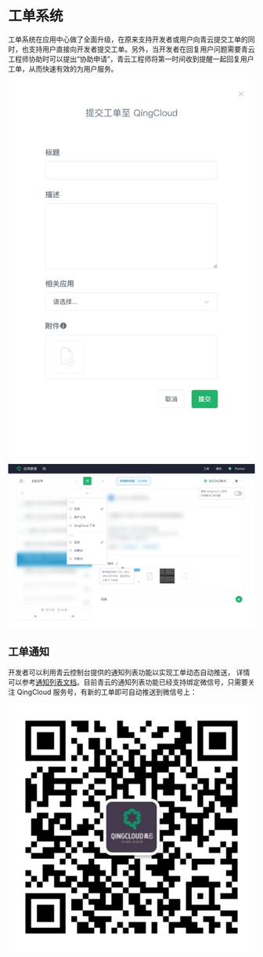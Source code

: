 # 工单系统

工单系统在应用中心做了全面升级，在原来支持开发者或用户向青云提交工单的同时，也支持用户直接向开发者提交工单。另外，当开发者在回复用户问题需要青云工程师协助时可以提出“协助申请”，青云工程师将第一时间收到提醒一起回复用户工单，从而快速有效的为用户服务。

![提交工单给青云管理员](../../images/open_ticket.png)

![查看用户工单](../../images/tickets.png)

## 工单通知

开发者可以利用青云控制台提供的通知列表功能以实现工单动态自动推送， 详情可以参考[通知列表文档](https://docs.qingcloud.com/guide/alarm.html#guide-notificationlist)。目前青云的通知列表功能已经支持绑定微信号，只需要关注 QingCloud 服务号，有新的工单即可自动推送到微信号上：

![QingCloud 服务号](../../images/qingcloud_service.png)
